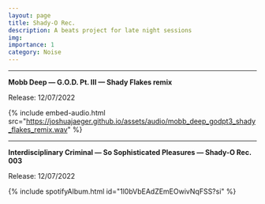 ```yaml
---
layout: page
title: Shady-O Rec.
description: A beats project for late night sessions
img:
importance: 1
category: Noise
---
```


***
**Mobb Deep — G.O.D. Pt. III — Shady Flakes remix**

Release: 12/07/2022

{% include embed-audio.html src="https://joshuajaeger.github.io/assets/audio/mobb_deep_godpt3_shady_flakes_remix.wav" %}

***
**Interdisciplinary Criminal — So Sophisticated Pleasures — Shady-O Rec. 003**

Release: 12/07/2022

{% include spotifyAlbum.html id="1l0bVbEAdZEmEOwivNqFSS?si" %}


